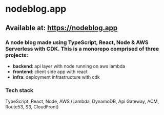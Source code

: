 # nodeblog.app

## Available at: https://nodeblog.app

### A node blog made using TypeScript, React, Node & AWS Serverless with CDK. This is a monorepo comprised of three projects:

- **backend**: api layer with node running on aws lambda
- **frontend**: client side app with react
- **infra**: deployment infrastructure with cdk

### Tech stack

TypeScript, React, Node, AWS (Lambda, DynamoDB, Api Gateway, ACM, Route53, S3, CloudFront)
